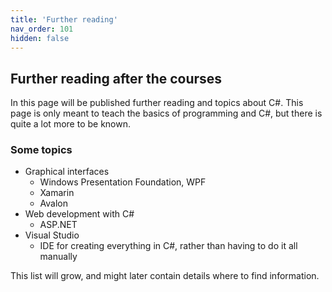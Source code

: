 ```yaml
---
title: 'Further reading'
nav_order: 101
hidden: false
---
```


## Further reading after the courses

In this page will be published further reading and topics about C#. This page is only meant to teach the basics of programming and C#, but there is quite a lot more to be known.

### Some topics

- Graphical interfaces
  - Windows Presentation Foundation, WPF
  - Xamarin
  - Avalon
- Web development with C#
  - ASP.NET
- Visual Studio
  - IDE for creating everything in C#, rather than having to do it all manually

This list will grow, and might later contain details where to find information.

